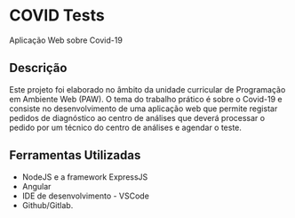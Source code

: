 # COVID Tests
Aplicação Web sobre Covid-19

## Descrição
Este projeto foi elaborado no âmbito da unidade curricular de Programação em Ambiente Web (PAW).
O tema do trabalho prático é sobre o Covid-19 e consiste no desenvolvimento de uma aplicação web que permite registar pedidos de diagnóstico ao centro de análises que deverá processar o pedido por um técnico do centro de análises e agendar o teste.


## Ferramentas Utilizadas

* NodeJS e a framework ExpressJS
* Angular
* IDE de desenvolvimento - VSCode
* Github/Gitlab.
